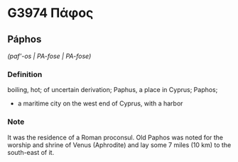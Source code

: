 # G3974 Πάφος

## Páphos

_(paf'-os | PA-fose | PA-fose)_

### Definition

boiling, hot; of uncertain derivation; Paphus, a place in Cyprus; Paphos; 

- a maritime city on the west end of Cyprus, with a harbor

### Note

It was the residence of a Roman proconsul. Old Paphos was noted for the worship and shrine of Venus (Aphrodite) and lay some 7 miles (10 km) to the south-east of it.
